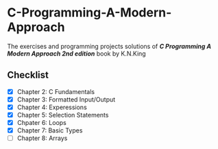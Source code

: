 # C-Programming-A-Modern-Approach
The exercises and programming projects solutions of ***C Programming A Modern Approach 2nd edition*** book by K.N.King

## Checklist
- [x] Chapter 2: C Fundamentals
- [x] Chapter 3: Formatted Input/Output
- [x] Chapter 4: Experessions
- [x] Chapter 5: Selection Statements
- [x] Chpater 6: Loops
- [x] Chapter 7: Basic Types
- [ ] Chapter 8: Arrays
